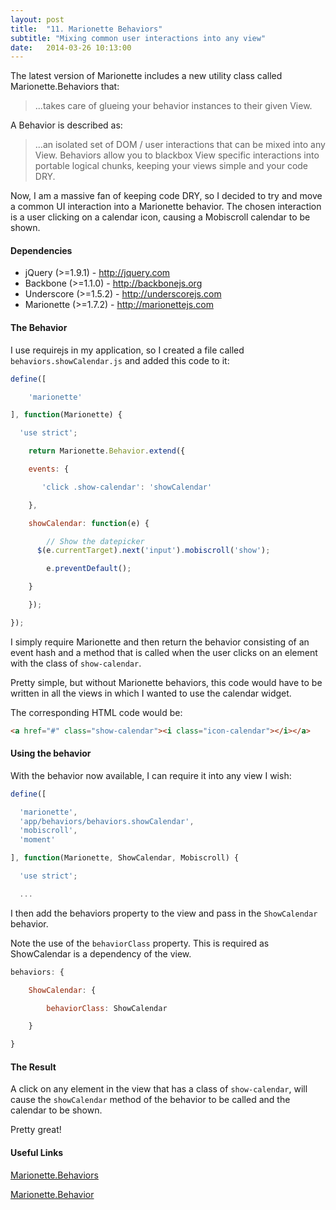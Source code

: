 ```yaml
---
layout: post
title:  "11. Marionette Behaviors"
subtitle: "Mixing common user interactions into any view"
date:   2014-03-26 10:13:00
---
```


The latest version of Marionette includes a new utility class called Marionette.Behaviors that:

> ...takes care of glueing your behavior instances to their given View.

A Behavior is described as:

> ...an isolated set of DOM / user interactions that can be mixed into any View. Behaviors allow you to blackbox View specific interactions into portable logical chunks, keeping your views simple and your code DRY.

Now, I am a massive fan of keeping code DRY, so I decided to try and move a common UI interaction into a Marionette behavior. The chosen interaction is a user clicking on a calendar icon, causing a Mobiscroll calendar to be shown.

#### Dependencies

* jQuery (>=1.9.1) - http://jquery.com
* Backbone (>=1.1.0) - http://backbonejs.org
* Underscore (>=1.5.2) - http://underscorejs.com
* Marionette (>=1.7.2) - http://marionettejs.com

#### The Behavior

I use requirejs in my application, so I created a file called `behaviors.showCalendar.js` and added this code to it:

```js
define([

	'marionette'

], function(Marionette) {

  'use strict';

	return Marionette.Behavior.extend({

    events: {

       'click .show-calendar': 'showCalendar'

    },

    showCalendar: function(e) {

    	// Show the datepicker
      $(e.currentTarget).next('input').mobiscroll('show');

    	e.preventDefault();

    }

	});

});
```

I simply require Marionette and then return the behavior consisting of an event hash and a method that is called when the user clicks on an element with the class of `show-calendar`.

Pretty simple, but without Marionette behaviors, this code would have to be written in all the views in which I wanted to use the calendar widget.

The corresponding HTML code would be:

```html
<a href="#" class="show-calendar"><i class="icon-calendar"></i></a>
```

#### Using the behavior

With the behavior now available, I can require it into any view I wish:

```js
define([

  'marionette',
  'app/behaviors/behaviors.showCalendar',
  'mobiscroll',
  'moment'

], function(Marionette, ShowCalendar, Mobiscroll) {

  'use strict';

  ...
```

I then add the behaviors property to the view and pass in the `ShowCalendar` behavior.

Note the use of the `behaviorClass` property. This is required as ShowCalendar is a dependency of the view.

```js
behaviors: {

	ShowCalendar: {

		behaviorClass: ShowCalendar

	}

}
```

#### The Result

A click on any element in the view that has a class of `show-calendar`, will cause the `showCalendar` method of the behavior to be called and the calendar to be shown.

Pretty great!

#### Useful Links

[Marionette.Behaviors](https://github.com/marionettejs/backbone.marionette/blob/master/docs/marionette.behaviors.md)

[Marionette.Behavior](https://github.com/marionettejs/backbone.marionette/blob/master/docs/marionette.behavior.md)